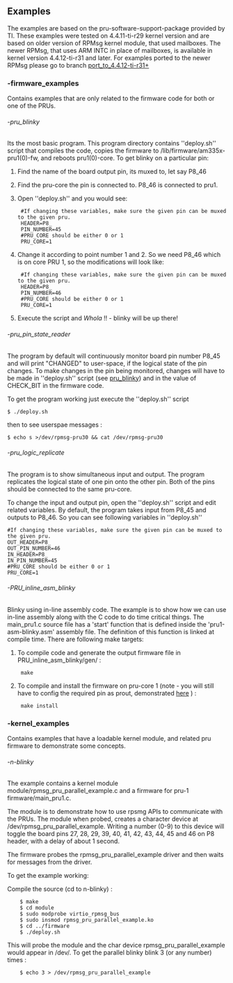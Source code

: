    
## **Examples** 
The examples are based on the pru-software-support-package provided by TI. These examples were tested on 4.4.11-ti-r29 kernel version and are based on older version of RPMsg kernel module, that used mailboxes. The newer RPMsg, that uses ARM INTC in place of mailboxes, is available in kernel version 4.4.12-ti-r31 and later. For examples ported to the newer RPMsg please go to branch [port_to_4.4.12-ti-r31+](https://github.com/ZeekHuge/BeagleScope/tree/port_to_4.4.12-ti-r31+/examples)

### -firmware_examples
Contains examples that are only related to the firmware code for both or one of the PRUs.
###### -pru_blinky
Its the most basic program. This program directory contains ''deploy.sh'' script that compiles the code, copies the firmware to /lib/firmware/am335x-pru1(0)-fw, and reboots pru1(0)-core. To get blinky on a particular pin:
1. Find the name of the board output pin, its muxed to, let say P8_46
2. Find the pru-core the pin is connected to. P8_46 is connected to pru1.
3. Open ''deploy.sh'' and you would see:
            
        #If changing these variables, make sure the given pin can be muxed to the given pru.
        HEADER=P8_
        PIN_NUMBER=45
        #PRU_CORE should be either 0 or 1
        PRU_CORE=1
4. Change it according to point number 1 and 2. So we need P8_46 which is on core PRU 1, so the modifications will look like:
            
        #If changing these variables, make sure the given pin can be muxed to the given pru.
        HEADER=P8_
        PIN_NUMBER=46
        #PRU_CORE should be either 0 or 1
        PRU_CORE=1
5. Execute the script and *Whola* !! - blinky will be up there!

###### -pru_pin_state_reader
The program by default will continuously monitor board pin number P8_45 and will print "CHANGED" to user-space, if the logical state of the pin changes.
To make changes in the pin being monitored, changes will have to be made in ''deploy.sh'' script (see [pru_blinky](#-pru_blinky)) and in the value of CHECK_BIT in the firmware code.

To get the program working just execute the ''deploy.sh'' script
        
    $ ./deploy.sh
then to see userspae messages :

    $ echo s >/dev/rpmsg-pru30 && cat /dev/rpmsg-pru30 
###### -pru_logic_replicate

The program is to show simultaneous input and output. The program replicates the logical state of one pin onto the other pin. Both of the pins should be connected to the same pru-core. 

To change the input and output pin, open the ''deploy.sh'' script and edit related variables. By default, the program takes input from P8_45 and outputs to P8_46. So you can see following variables in ''deploy.sh''

    #If changing these variables, make sure the given pin can be muxed to the given pru.  
    OUT_HEADER=P8_
    OUT_PIN_NUMBER=46
    IN_HEADER=P8_
    IN_PIN_NUMBER=45
    #PRU_CORE should be either 0 or 1
    PRU_CORE=1



###### -PRU_inline_asm_blinky 
Blinky using in-line assembly code. The example is to show how we can use in-line assembly along with the C code to do time critical things.
The main_pru1.c source file has a 'start' function that is defined inside the 'pru1-asm-blinky.asm' assembly file. The definition of this function is linked at compile time.
There are following make targets:
1. To compile code and generate the output firmware file in PRU_inline_asm_blinky/gen/ :

        make 
2. To compile and install the firmware on pru-core 1 (note - you will still have to config the required pin as prout, demonstrated [here](https://zeekhuge.github.io/post/a_handfull_of_commands_and_scripts_to_get_started_with_beagleboneblack/#starters:01d25bfd2399ec47b9c04f156786eab8) ) : 

        make install


### -kernel_examples
Contains examples that have a loadable kernel module, and related pru firmware to demonstrate some concepts.

###### -n-blinky
The example contains a kernel module module/rpmsg_pru_parallel_example.c and a firmware for pru-1 firmware/main_pru1.c. 

The module is to demonstrate how to use rpsmg APIs to communicate with the PRUs. The module when probed, creates a character device at /dev/rpmsg_pru_parallel_example. Writing a number (0-9) to this device will toggle the board pins 27, 28, 29, 39, 40, 41, 42, 43, 44, 45 and 46 on P8 header, with a delay of about 1 second.

The firmware probes the rpmsg_pru_parallel_example driver and then waits for messages from the driver.

To get the example working:

Compile the source (cd to n-blinky) :
        
        $ make
        $ cd module
        $ sudo modprobe virtio_rpmsg_bus
        $ sudo insmod rpmsg_pru_parallel_example.ko
        $ cd ../firmware
        $ ./deploy.sh
This will probe the module and the char device rpmsg_pru_parallel_example would appear in /dev/. To get the parallel blinky blink 3 (or any number) times :

        $ echo 3 > /dev/rpmsg_pru_parallel_example
